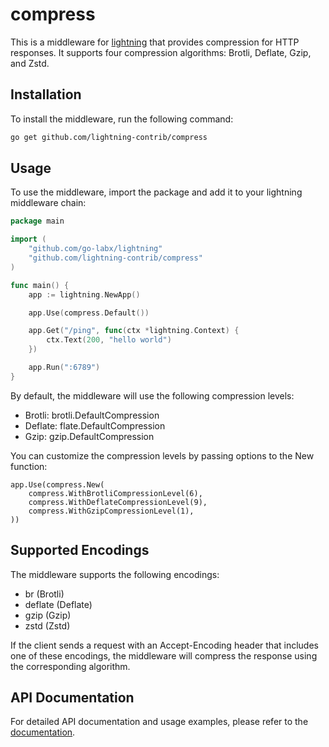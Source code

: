 # compress

This is a middleware for [lightning](https://github.com/go-labx/lightning) that provides compression for HTTP responses. It supports four compression algorithms: Brotli, Deflate, Gzip, and Zstd.

## Installation

To install the middleware, run the following command:

```bash
go get github.com/lightning-contrib/compress
```

## Usage

To use the middleware, import the package and add it to your lightning middleware chain:

```go
package main

import (
	"github.com/go-labx/lightning"
	"github.com/lightning-contrib/compress"
)

func main() {
	app := lightning.NewApp()

	app.Use(compress.Default())

	app.Get("/ping", func(ctx *lightning.Context) {
		ctx.Text(200, "hello world")
	})

	app.Run(":6789")
}
```

By default, the middleware will use the following compression levels:

- Brotli: brotli.DefaultCompression
- Deflate: flate.DefaultCompression
- Gzip: gzip.DefaultCompression

You can customize the compression levels by passing options to the New function:

```
app.Use(compress.New(
    compress.WithBrotliCompressionLevel(6),
    compress.WithDeflateCompressionLevel(9),
    compress.WithGzipCompressionLevel(1),
))
```

## Supported Encodings

The middleware supports the following encodings:

- br (Brotli)
- deflate (Deflate)
- gzip (Gzip)
- zstd (Zstd)

If the client sends a request with an Accept-Encoding header that includes one of these encodings, the middleware will compress the response using the corresponding algorithm.


## API Documentation

For detailed API documentation and usage examples, please refer to the [documentation](https://pkg.go.dev/github.com/lightning-contrib/compress).
